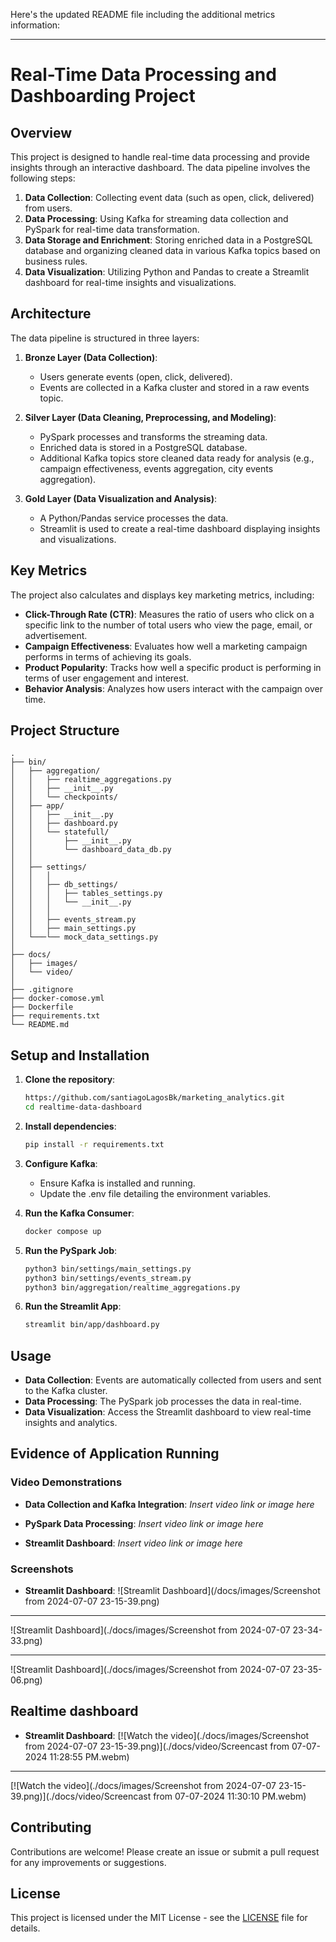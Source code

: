 Here's the updated README file including the additional metrics information:

---

# Real-Time Data Processing and Dashboarding Project

## Overview

This project is designed to handle real-time data processing and provide insights through an interactive dashboard. The data pipeline involves the following steps:

1. **Data Collection**: Collecting event data (such as open, click, delivered) from users.
2. **Data Processing**: Using Kafka for streaming data collection and PySpark for real-time data transformation.
3. **Data Storage and Enrichment**: Storing enriched data in a PostgreSQL database and organizing cleaned data in various Kafka topics based on business rules.
4. **Data Visualization**: Utilizing Python and Pandas to create a Streamlit dashboard for real-time insights and visualizations.

## Architecture

The data pipeline is structured in three layers:

1. **Bronze Layer (Data Collection)**:
    - Users generate events (open, click, delivered).
    - Events are collected in a Kafka cluster and stored in a raw events topic.

2. **Silver Layer (Data Cleaning, Preprocessing, and Modeling)**:
    - PySpark processes and transforms the streaming data.
    - Enriched data is stored in a PostgreSQL database.
    - Additional Kafka topics store cleaned data ready for analysis (e.g., campaign effectiveness, events aggregation, city events aggregation).

3. **Gold Layer (Data Visualization and Analysis)**:
    - A Python/Pandas service processes the data.
    - Streamlit is used to create a real-time dashboard displaying insights and visualizations.

## Key Metrics

The project also calculates and displays key marketing metrics, including:

- **Click-Through Rate (CTR)**: Measures the ratio of users who click on a specific link to the number of total users who view the page, email, or advertisement.
- **Campaign Effectiveness**: Evaluates how well a marketing campaign performs in terms of achieving its goals.
- **Product Popularity**: Tracks how well a specific product is performing in terms of user engagement and interest.
- **Behavior Analysis**: Analyzes how users interact with the campaign over time.

## Project Structure

```
.
├── bin/
│   ├── aggregation/
│   │   ├── realtime_aggregations.py
│   │   ├── __init__.py
│   │   └── checkpoints/
│   ├── app/
│   │   ├── __init__.py    
│   │   ├── dashboard.py
│   │   └── statefull/
│   │       ├── __init__.py
│   │       └── dashboard_data_db.py      
│   │          
│   ├── settings/
│   │   │
│   │   ├── db_settings/
│   │   │   ├── tables_settings.py
│   │   │   └── __init__.py
│   │   │    
│   │   ├── events_stream.py
│   │   ├── main_settings.py
│   └───└── mock_data_settings.py
│
├── docs/
│   ├── images/
│   └── video/
│
├── .gitignore
├── docker-comose.yml
├── Dockerfile
├── requirements.txt
└── README.md
```

## Setup and Installation

1. **Clone the repository**:
    ```bash
    https://github.com/santiagoLagosBk/marketing_analytics.git
    cd realtime-data-dashboard
    ```

2. **Install dependencies**:
    ```bash
    pip install -r requirements.txt
    ```

3. **Configure Kafka**:
    - Ensure Kafka is installed and running.
    - Update the .env file detailing the environment variables.

4. **Run the Kafka Consumer**:
    ```bash
    docker compose up
    ```

5. **Run the PySpark Job**:
    ```bash
    python3 bin/settings/main_settings.py
    python3 bin/settings/events_stream.py
    python3 bin/aggregation/realtime_aggregations.py
    ```

6. **Run the Streamlit App**:
    ```bash
    streamlit bin/app/dashboard.py
    ```

## Usage

- **Data Collection**: Events are automatically collected from users and sent to the Kafka cluster.
- **Data Processing**: The PySpark job processes the data in real-time.
- **Data Visualization**: Access the Streamlit dashboard to view real-time insights and analytics.

## Evidence of Application Running

### Video Demonstrations

- **Data Collection and Kafka Integration**:
  _Insert video link or image here_

- **PySpark Data Processing**:
  _Insert video link or image here_

- **Streamlit Dashboard**:
  _Insert video link or image here_

### Screenshots

- **Streamlit Dashboard**:
  ![Streamlit Dashboard](/docs/images/Screenshot from 2024-07-07 23-15-39.png)
- --
  ![Streamlit Dashboard](./docs/images/Screenshot from 2024-07-07 23-34-33.png)
- --
  ![Streamlit Dashboard](./docs/images/Screenshot from 2024-07-07 23-35-06.png)


## Realtime dashboard
- **Streamlit Dashboard**:
  [![Watch the video](./docs/images/Screenshot from 2024-07-07 23-15-39.png)](./docs/video/Screencast from 07-07-2024 11:28:55 PM.webm)
- --
   [![Watch the video](./docs/images/Screenshot from 2024-07-07 23-15-39.png)](./docs/video/Screencast from 07-07-2024 11:30:10 PM.webm)


## Contributing

Contributions are welcome! Please create an issue or submit a pull request for any improvements or suggestions.

## License

This project is licensed under the MIT License - see the [LICENSE](LICENSE) file for details.

